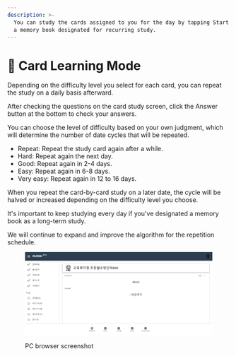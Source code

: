 ```yaml
---
description: >-
  You can study the cards assigned to you for the day by tapping Start Study in
  a memory book designated for recurring study.
---
```


# 🐸 Card Learning Mode

Depending on the difficulty level you select for each card, you can repeat the study on a daily basis afterward.

After checking the questions on the card study screen, click the Answer button at the bottom to check your answers.

You can choose the level of difficulty based on your own judgment, which will determine the number of date cycles that will be repeated.

* Repeat: Repeat the study card again after a while.
* Hard: Repeat again the next day.
* Good: Repeat again in 2-4 days.
* Easy: Repeat again in 6-8 days.
* Very easy: Repeat again in 12 to 16 days.

When you repeat the card-by-card study on a later date, the cycle will be halved or increased depending on the difficulty level you choose.

It's important to keep studying every day if you've designated a memory book as a long-term study.

We will continue to expand and improve the algorithm for the repetition schedule.

<figure><img src="../.gitbook/assets/today-learning.png" alt=""><figcaption><p>PC browser screenshot</p></figcaption></figure>
